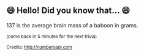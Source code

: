 ## 😄 Hello! Did you know that... 😄
137 is the average brain mass of a baboon in grams.

<sup>(come back in 5 minutes for the next trivia)</sup>


<sup>Credits: http://numbersapi.com</sup>
